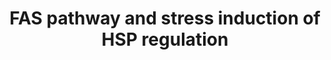 ---
annotations:
- id: PW:0000237
  parent: regulatory pathway
  type: Pathway Ontology
  value: stress response pathway
- id: PW:0000681
  parent: regulatory pathway
  type: Pathway Ontology
  value: FasL mediated signaling pathway
authors:
- MaintBot
- Thomas
- Khanspers
- Christine Chichester
- Mkutmon
- Eweitz
- Egonw
description: 'This pathway describes the Fas induced apoptosis and interplay with
  Hsp27 in response to stress.  More info: [http://www.biocarta.com/pathfiles/h_hsp27Pathway.asp
  BioCarta].'
last-edited: 2022-02-01
organisms:
- Bos taurus
redirect_from:
- /index.php/Pathway:WP1019
- /instance/WP1019
- /instance/WP1019_rr120928
revision: r120928
schema-jsonld:
- '@context': https://schema.org/
  '@id': https://wikipathways.github.io/pathways/WP1019.html
  '@type': Dataset
  creator:
    '@type': Organization
    name: WikiPathways
  description: 'This pathway describes the Fas induced apoptosis and interplay with
    Hsp27 in response to stress.  More info: [http://www.biocarta.com/pathfiles/h_hsp27Pathway.asp
    BioCarta].'
  keywords:
  - ACTA1
  - ACTB
  - ACTG1
  - APAF1
  - ARHGDIB
  - BCL2
  - CASP3
  - CASP6
  - CASP7
  - CASP8
  - CASP9
  - CYCS
  - Ceramide
  - DAXX
  - DFFA
  - DFFB
  - FADD
  - FAF1
  - FAS
  - FASLG
  - FLIP
  - Glutathione
  - HSPB1
  - IL1A
  - JUN
  - LMNA
  - LMNB1
  - LMNB2
  - MAP2K4
  - MAP3K1
  - MAP3K7
  - MAPK8
  - MAPKAPK2
  - MAPKAPK3
  - NFX1
  - PAK1
  - PAK2
  - PARP1
  - PRKDC
  - Phosphate
  - RB1
  - RIPK2
  - SPTAN1
  - TNF
  license: CC0
  name: FAS pathway and stress induction of HSP regulation
seo: CreativeWork
title: FAS pathway and stress induction of HSP regulation
wpid: WP1019
---